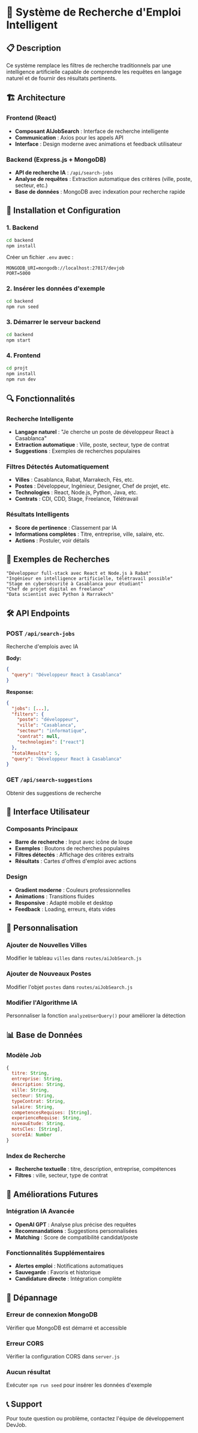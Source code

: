 # 🤖 Système de Recherche d'Emploi Intelligent

## 📋 Description

Ce système remplace les filtres de recherche traditionnels par une intelligence artificielle capable de comprendre les requêtes en langage naturel et de fournir des résultats pertinents.

## 🏗️ Architecture

### Frontend (React)
- **Composant AIJobSearch** : Interface de recherche intelligente
- **Communication** : Axios pour les appels API
- **Interface** : Design moderne avec animations et feedback utilisateur

### Backend (Express.js + MongoDB)
- **API de recherche IA** : `/api/search-jobs`
- **Analyse de requêtes** : Extraction automatique des critères (ville, poste, secteur, etc.)
- **Base de données** : MongoDB avec indexation pour recherche rapide

## 🚀 Installation et Configuration

### 1. Backend

```bash
cd backend
npm install
```

Créer un fichier `.env` avec :
```env
MONGODB_URI=mongodb://localhost:27017/devjob
PORT=5000
```

### 2. Insérer les données d'exemple

```bash
cd backend
npm run seed
```

### 3. Démarrer le serveur backend

```bash
cd backend
npm start
```

### 4. Frontend

```bash
cd projt
npm install
npm run dev
```

## 🔍 Fonctionnalités

### Recherche Intelligente
- **Langage naturel** : "Je cherche un poste de développeur React à Casablanca"
- **Extraction automatique** : Ville, poste, secteur, type de contrat
- **Suggestions** : Exemples de recherches populaires

### Filtres Détectés Automatiquement
- **Villes** : Casablanca, Rabat, Marrakech, Fès, etc.
- **Postes** : Développeur, Ingénieur, Designer, Chef de projet, etc.
- **Technologies** : React, Node.js, Python, Java, etc.
- **Contrats** : CDI, CDD, Stage, Freelance, Télétravail

### Résultats Intelligents
- **Score de pertinence** : Classement par IA
- **Informations complètes** : Titre, entreprise, ville, salaire, etc.
- **Actions** : Postuler, voir détails

## 📝 Exemples de Recherches

```
"Développeur full-stack avec React et Node.js à Rabat"
"Ingénieur en intelligence artificielle, télétravail possible"
"Stage en cybersécurité à Casablanca pour étudiant"
"Chef de projet digital en freelance"
"Data scientist avec Python à Marrakech"
```

## 🛠️ API Endpoints

### POST `/api/search-jobs`
Recherche d'emplois avec IA

**Body:**
```json
{
  "query": "Développeur React à Casablanca"
}
```

**Response:**
```json
{
  "jobs": [...],
  "filters": {
    "poste": "développeur",
    "ville": "Casablanca",
    "secteur": "informatique",
    "contrat": null,
    "technologies": ["react"]
  },
  "totalResults": 5,
  "query": "Développeur React à Casablanca"
}
```

### GET `/api/search-suggestions`
Obtenir des suggestions de recherche

## 🎨 Interface Utilisateur

### Composants Principaux
- **Barre de recherche** : Input avec icône de loupe
- **Exemples** : Boutons de recherches populaires
- **Filtres détectés** : Affichage des critères extraits
- **Résultats** : Cartes d'offres d'emploi avec actions

### Design
- **Gradient moderne** : Couleurs professionnelles
- **Animations** : Transitions fluides
- **Responsive** : Adapté mobile et desktop
- **Feedback** : Loading, erreurs, états vides

## 🔧 Personnalisation

### Ajouter de Nouvelles Villes
Modifier le tableau `villes` dans `routes/aiJobSearch.js`

### Ajouter de Nouveaux Postes
Modifier l'objet `postes` dans `routes/aiJobSearch.js`

### Modifier l'Algorithme IA
Personnaliser la fonction `analyzeUserQuery()` pour améliorer la détection

## 📊 Base de Données

### Modèle Job
```javascript
{
  titre: String,
  entreprise: String,
  description: String,
  ville: String,
  secteur: String,
  typeContrat: String,
  salaire: String,
  competencesRequises: [String],
  experienceRequise: String,
  niveauEtude: String,
  motsCles: [String],
  scoreIA: Number
}
```

### Index de Recherche
- **Recherche textuelle** : titre, description, entreprise, compétences
- **Filtres** : ville, secteur, type de contrat

## 🚀 Améliorations Futures

### Intégration IA Avancée
- **OpenAI GPT** : Analyse plus précise des requêtes
- **Recommandations** : Suggestions personnalisées
- **Matching** : Score de compatibilité candidat/poste

### Fonctionnalités Supplémentaires
- **Alertes emploi** : Notifications automatiques
- **Sauvegarde** : Favoris et historique
- **Candidature directe** : Intégration complète

## 🐛 Dépannage

### Erreur de connexion MongoDB
Vérifier que MongoDB est démarré et accessible

### Erreur CORS
Vérifier la configuration CORS dans `server.js`

### Aucun résultat
Exécuter `npm run seed` pour insérer les données d'exemple

## 📞 Support

Pour toute question ou problème, contactez l'équipe de développement DevJob.
